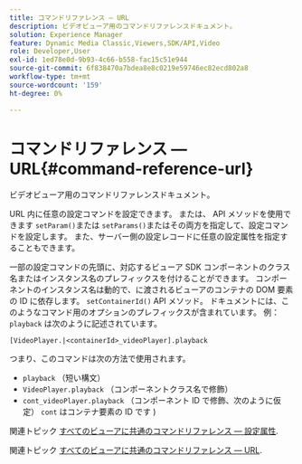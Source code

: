 ```yaml
---
title: コマンドリファレンス — URL
description: ビデオビューア用のコマンドリファレンスドキュメント。
solution: Experience Manager
feature: Dynamic Media Classic,Viewers,SDK/API,Video
role: Developer,User
exl-id: 1ed78e0d-9b93-4c66-b558-fac15c51e944
source-git-commit: 6f838470a7bdea8e8c0219e59746ec82ecd802a8
workflow-type: tm+mt
source-wordcount: '159'
ht-degree: 0%

---
```


# コマンドリファレンス — URL{#command-reference-url}

ビデオビューア用のコマンドリファレンスドキュメント。

URL 内に任意の設定コマンドを設定できます。 または、 API メソッドを使用できます `setParam()`または `setParams()`またはその両方を指定して、設定コマンドを設定します。 また、サーバー側の設定レコードに任意の設定属性を指定することもできます。

一部の設定コマンドの先頭に、対応するビューア SDK コンポーネントのクラス名またはインスタンス名のプレフィックスを付けることができます。 コンポーネントのインスタンス名は動的で、に渡されるビューアのコンテナの DOM 要素の ID に依存します。 `setContainerId()` API メソッド。 ドキュメントには、このようなコマンド用のオプションのプレフィックスが含まれています。 例： `playback` は次のように記述されています。

```
[VideoPlayer.|<containerId>_videoPlayer].playback
```

つまり、このコマンドは次の方法で使用されます。

* `playback` （短い構文）
* `VideoPlayer.playback` （コンポーネントクラス名で修飾）
* `cont_videoPlayer.playback` （コンポーネント ID で修飾、次のように仮定） `cont` はコンテナ要素の ID です )

関連トピック [すべてのビューアに共通のコマンドリファレンス — 設定属性](../../../r-html5-viewer-20-cmdref-configattrib/r-html5-viewer-20-cmdref-configattrib.md#concept-850e0f2c49b949deb7cfbfd330d329bd).

関連トピック [すべてのビューアに共通のコマンドリファレンス — URL](../../../c-html5-viewer-20-cmdref-url/c-html5-viewer-20-cmdref-url.md#concept-9b337f349b7b406b8c33c7ee96b3e226).
